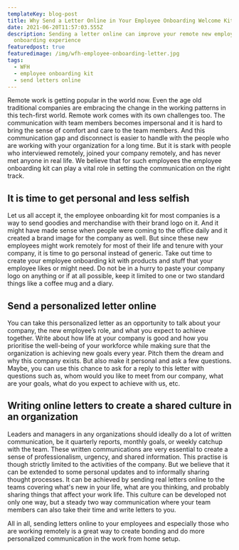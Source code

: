 ```yaml
---
templateKey: blog-post
title: Why Send a Letter Online in Your Employee Onboarding Welcome Kit
date: 2021-06-20T11:57:03.555Z
description: Sending a letter online can improve your remote new employee
  onboarding experience
featuredpost: true
featuredimage: /img/wfh-employee-onboarding-letter.jpg
tags:
  - WFH
  - employee onboarding kit
  - send letters online
---
```

Remote work is getting popular in the world now. Even the age old traditional companies are embracing the change in the working patterns in this tech-first world. Remote work comes with its own challenges too. The communication with team members becomes impersonal and it is hard to bring the sense of comfort and care to the team members. And this communication gap and disconnect is easier to handle with the people who are working with your organization for a long time. But it is stark with people who interviewed remotely, joined your company remotely, and has never met anyone in real life. We believe that for such employees the employee onboarding kit can play a vital role in setting the communication on the right track.



## It is time to get personal and less selfish

Let us all accept it, the employee onboarding kit for most companies is a way to send goodies and merchandise with their brand logo on it. And it might have made sense when people were coming to the office daily and it created a brand image for the company as well. But since these new employees might work remotely for most of their life and tenure with your company, it is time to go personal instead of generic. Take out time to create your employee onboarding kit with products and stuff that your employee likes or might need. Do not be in a hurry to paste your company logo on anything or if at all possible, keep it limited to one or two standard things like a coffee mug and a diary.



## Send a personalized letter online

You can take this personalized letter as an opportunity to talk about your company, the new employee’s role, and what you expect to achieve together. Write about how life at your company is good and how you prioritise the well-being of your workforce while making sure that the organization is achieving new goals every year. Pitch them the dream and why this company exists. But also make it personal and ask a few questions. Maybe, you can use this chance to ask for a reply to this letter with questions such as, whom would you like to meet from our company, what are your goals, what do you expect to achieve with us, etc.



## Writing online letters to create a shared culture in an organization

Leaders and managers in any organizations should ideally do a lot of written communication, be it quarterly reports, monthly goals, or weekly catchup with the team. These written communications are very essential to create a sense of professionalism, urgency, and shared information. This practise is though strictly limited to the activities of the company. But we believe that it can be extended to some personal updates and to informally sharing thought processes. It can be achieved by sending real letters online to the teams covering what's new in your life, what are you thinking, and probably sharing things that affect your work life. This culture can be developed not only one way, but a steady two way communication where your team members can also take their time and write letters to you.



All in all, sending letters online to your employees and especially those who are working remotely is a great way to create bonding and do more personalized communication in the work from home setup.